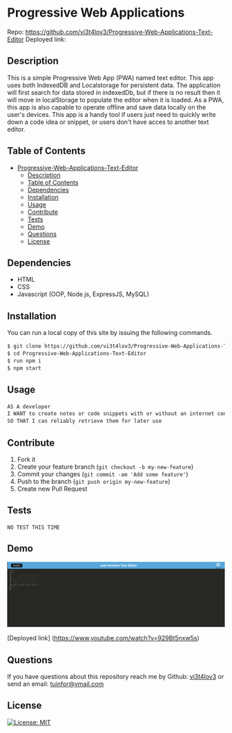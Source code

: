 # Progressive Web Applications
Repo: https://github.com/vi3t4lov3/Progressive-Web-Applications-Text-Editor
Deployed link: 
## Description
This is a simple Progressive Web App (PWA) named text editor. This app uses both IndexedDB and Localstorage for persistent data.
The application will first search for data stored in indexedDb, but if there is no result then it will move in localStorage to populate the editor when it is loaded. As a PWA, this app is also capable to operate offline and save data locally on the user's devices.
This app is a handy tool if users just need to quickly write down a code idea or snippet, or users don't have acces to another text editor.

## Table of Contents

- [Progressive-Web-Applications-Text-Editor](#progressive-web-applications-text-editor)
  - [Description](#description)
  - [Table of Contents](#table-of-contents)
  - [Dependencies](#dependencies)
  - [Installation](#installation)
  - [Usage](#usage)
  - [Contribute](#contribute)
  - [Tests](#tests)
  - [Demo](#demo)
  - [Questions](#questions)
  - [License](#license)

## Dependencies

- HTML
- CSS
- Javascript (OOP, Node.js, ExpressJS, MySQL)

## Installation

You can run a local copy of this site by issuing the following commands.

```bash
$ git clone https://github.com/vi3t4lov3/Progressive-Web-Applications-Text-Editor.git
$ cd Progressive-Web-Applications-Text-Editor
$ run npm i
$ npm start
```

## Usage

```md
AS A developer
I WANT to create notes or code snippets with or without an internet connection
SO THAT I can reliably retrieve them for later use
```

## Contribute

1. Fork it
2. Create your feature branch (`git checkout -b my-new-feature`)
3. Commit your changes (`git commit -am 'Add some feature'`)
4. Push to the branch (`git push origin my-new-feature`)
5. Create new Pull Request

## Tests

```
NO TEST THIS TIME
```

## Demo
![imagename](./client/src/images/demo.png)

[Deployed link] (https://www.youtube.com/watch?v=929Bt5nxw5s) 

## Questions

If you have questions about this repository reach me by Github: [vi3t4lov3](https://github.com/vi3t4lov3)
or send an email: tuinfor@ymail.com

## License

[![License: MIT](https://img.shields.io/badge/License-MIT-yellow.svg)](https://opensource.org/licenses/MIT)

